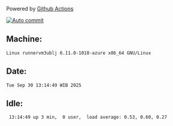 Powered by [Github Actions](https://github.com/features/actions)

[![Auto commit](https://github.com/hiage/workstation/workflows/Auto%20commit/badge.svg)](https://github.com/hiage/workstation/actions?query=workflow%3A%22Auto+commit%22)

## Machine:
```
Linux runnervm3ublj 6.11.0-1018-azure x86_64 GNU/Linux
```
## Date:
```
Tue Sep 30 13:14:49 WIB 2025
```
## Idle:
```
 13:14:49 up 3 min,  0 user,  load average: 0.53, 0.60, 0.27
```
